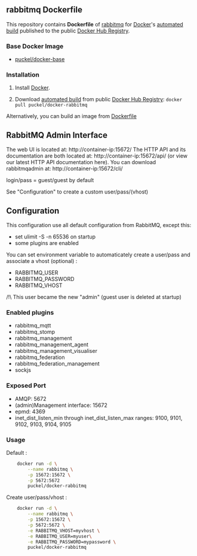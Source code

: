 ## rabbitmq Dockerfile


This repository contains **Dockerfile** of [rabbitmq](http://www.rabbitmq.com/) for [Docker](https://www.docker.com/)'s [automated build](https://registry.hub.docker.com/u/puckel/docker-rabbitmq/) published to the public [Docker Hub Registry](https://registry.hub.docker.com/).


### Base Docker Image

* [puckel/docker-base](https://registry.hub.docker.com/u/puckel/docker-base/)


### Installation

1. Install [Docker](https://www.docker.com/).

2. Download [automated build](https://registry.hub.docker.com/u/puckel/docker-rabbitmq/) from public [Docker Hub Registry](https://registry.hub.docker.com/): `docker pull puckel/docker-rabbitmq`

Alternatively, you can build an image from [Dockerfile](https://github.com/puckel/docker-rabbitmq)

## RabbitMQ Admin Interface

The web UI is located at: http://container-ip:15672/
The HTTP API and its documentation are both located at: http://container-ip:15672/api/ (or view our latest HTTP API documentation here).
You can download rabbitmqadmin at: http://container-ip:15672/cli/

login/pass = guest/guest by default

See "Configuration" to create a custom user/pass/(vhost)

## Configuration

This configuration use all default configuration from RabbitMQ, except this:

- set ulimit -S -n 65536 on startup
- some plugins are enabled

You can set environment variable to automaticately create a user/pass and associate a vhost (optional) :

- RABBITMQ_USER
- RABBITMQ_PASSWORD
- RABBITMQ_VHOST

/!\ This user became the new "admin" (guest user is deleted at startup)

### Enabled plugins

- rabbitmq_mqtt
- rabbitmq_stomp
- rabbitmq_management
- rabbitmq_management_agent
- rabbitmq_management_visualiser
- rabbitmq_federation
- rabbitmq_federation_management
- sockjs

### Exposed Port

- AMQP: 5672
- (admin)Management interface: 15672
- epmd: 4369
- inet_dist_listen_min through inet_dist_listen_max ranges: 9100, 9101, 9102, 9103, 9104, 9105

### Usage

Default :
```bash
    docker run -d \
        --name rabbitmq \
        -p 15672:15672 \
        -p 5672:5672
        puckel/docker-rabbitmq
```

Create user/pass/vhost :
```bash
    docker run -d \
        --name rabbitmq \
        -p 15672:15672 \
        -p 5672:5672 \
        -e RABBITMQ_VHOST=myvhost \
        -e RABBITMQ_USER=myuser\
        -e RABBITMQ_PASSWORD=mypassword \
        puckel/docker-rabbitmq
```
